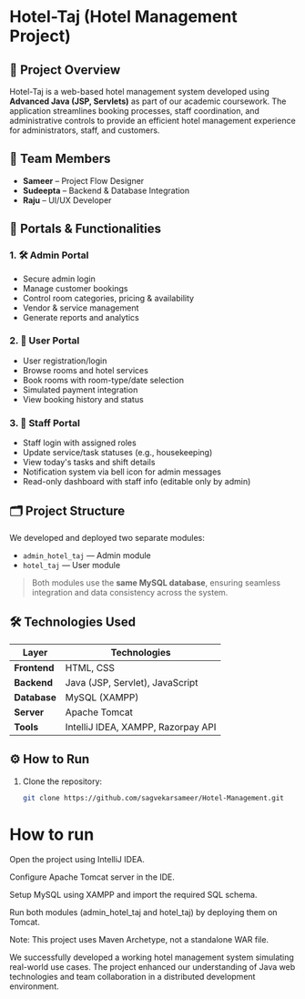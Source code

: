# Hotel-Taj (Hotel Management Project)

## 📌 Project Overview

Hotel-Taj is a web-based hotel management system developed using **Advanced Java (JSP, Servlets)** as part of our academic coursework.
The application streamlines booking processes, staff coordination, and administrative controls to provide an efficient hotel management experience for administrators, staff, and customers.

## 👥 Team Members

- **Sameer** – Project Flow Designer  
- **Sudeepta** – Backend & Database Integration  
- **Raju** – UI/UX Developer

## 🚪 Portals & Functionalities

### 1. 🛠 Admin Portal
- Secure admin login
- Manage customer bookings
- Control room categories, pricing & availability
- Vendor & service management
- Generate reports and analytics

### 2. 🧳 User Portal
- User registration/login
- Browse rooms and hotel services
- Book rooms with room-type/date selection
- Simulated payment integration
- View booking history and status

### 3. 🧹 Staff Portal
- Staff login with assigned roles
- Update service/task statuses (e.g., housekeeping)
- View today's tasks and shift details
- Notification system via bell icon for admin messages
- Read-only dashboard with staff info (editable only by admin)

## 🗂 Project Structure

We developed and deployed two separate modules:

- `admin_hotel_taj` — Admin module  
- `hotel_taj` — User module

> Both modules use the **same MySQL database**, ensuring seamless integration and data consistency across the system.

## 🛠 Technologies Used

| Layer      | Technologies |
|------------|--------------|
| **Frontend** | HTML, CSS |
| **Backend**  | Java (JSP, Servlet), JavaScript |
| **Database** | MySQL (XAMPP) |
| **Server**   | Apache Tomcat |
| **Tools**    | IntelliJ IDEA, XAMPP, Razorpay API |

## ⚙️ How to Run

1. Clone the repository:
   ```bash
   git clone https://github.com/sagvekarsameer/Hotel-Management.git

# How to run   
Open the project using IntelliJ IDEA.

Configure Apache Tomcat server in the IDE.

Setup MySQL using XAMPP and import the required SQL schema.

Run both modules (admin_hotel_taj and hotel_taj) by deploying them on Tomcat.

Note: This project uses Maven Archetype, not a standalone WAR file.

We successfully developed a working hotel management system simulating real-world use cases. 
The project enhanced our understanding of Java web technologies and team collaboration in a distributed development environment.
